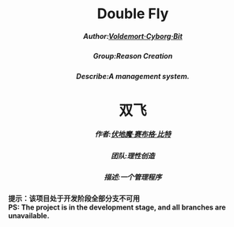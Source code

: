 <div style="text-align: center;">
    <h1>Double Fly</h1>
    <h5>Author:<a href="https://github.com/Voldemort230102">Voldemort·Cyborg·Bit</a></h5>
    <h5>Group:Reason Creation</h5>
    <h5>Describe:A management system.</h5>
</div>
<div style="text-align: center;">
    <h1>双飞</h1>
    <h5>作者:<a href="https://github.com/Voldemort230102">伏地魔·赛布格·比特</a></h5>
    <h5>团队:理性创造</h5>
    <h5>描述:一个管理程序</h5>
</div>
<strong>提示：该项目处于开发阶段全部分支不可用</strong>
<br>
<strong>PS: The project is in the development stage, and all branches are unavailable.</strong>